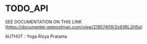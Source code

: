 # TODO_API
SEE DOCUMENTATION ON THIS LINK 
(https://documenter.getpostman.com/view/21857409/2s93RL2H5q)

AUTHOT : Yoga Rizya Pratama

